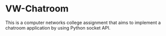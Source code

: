 # VW-Chatroom
This is a computer networks college assignment that aims to implement a chatroom application by using Python socket API.

